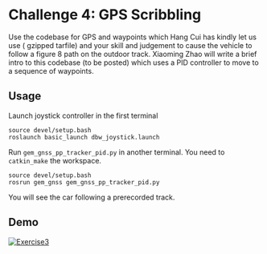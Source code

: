 # Challenge 4: GPS Scribbling

Use the codebase for GPS and waypoints which Hang Cui has kindly let us use ( gzipped tarfile) and your skill and judgement to cause the vehicle to follow a figure 8 path on the outdoor track.
Xiaoming Zhao will write a brief intro to this codebase (to be posted) which uses a PID controller to move to a sequence of waypoints.

## Usage

Launch joystick controller in the first terminal

```
source devel/setup.bash
roslaunch basic_launch dbw_joystick.launch
```

Run `gem_gnss_pp_tracker_pid.py` in another terminal. You need to `catkin_make` the workspace.

```
source devel/setup.bash
rosrun gem_gnss gem_gnss_pp_tracker_pid.py
```

You will see the car following a prerecorded track.

## Demo


[![Exercise3](https://img.youtube.com/vi/iHDAfXnXQkk/0.jpg)](https://www.youtube.com/watch?v=iHDAfXnXQkk)
